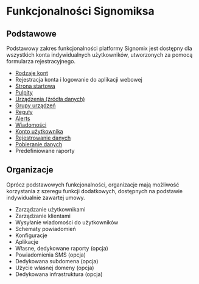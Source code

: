 # Funkcjonalności Signomiksa

## Podstawowe
Podstawowy zakres funkcjonalności platformy Signomix jest dostępny dla wszystkich konta indywidualnych użytkowników, utworzonych za pomocą formularza rejestracyjnego.

- [Rodzaje kont](/features/account_types.md)
- Rejestracja konta i logowanie do aplikacji webowej
- [Strona startowa](/features/home_page.md)
- [Pulpity](/features/dashboards/index.md)
- [Urządzenia (źródła danych)](/features/devices/index.md)
- [Grupy urządzeń](/features/groups/index.md)
- [Reguły](/features/rules/index.md)
- [Alerts](/features/alerts/index.md)
- [Wiadomości](/features/messages/index.md)
- [Konto użytkownika](/features/account/index.md)
- [Rejestrowanie danych](/features/data_provisioning.md)
- [Pobieranie danych](/features/downloading_data.md)
- Predefiniowane raporty

## Organizacje

Oprócz podstawowych funkcjonalności, organizacje mają możliwość korzystania z szeregu funkcji dodatkowych, dostępnych
na podstawie indywidualnie zawartej umowy.
 
- Zarządzanie użytkownikami
- Zarządzanie klientami
- Wysyłanie wiadomości do użytkowników
- Schematy powiadomień
- Konfiguracje
- Aplikacje
- Własne, dedykowane raporty (opcja)
- Powiadomienia SMS (opcja)
- Dedykowana subdomena (opcja)
- Użycie własnej domeny (opcja)
- Dedykowana infrastruktura (opcja)